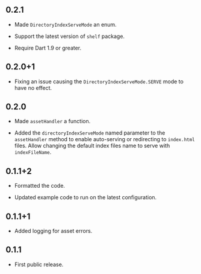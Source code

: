 ## 0.2.1

* Made `DirectoryIndexServeMode` an enum.

* Support the latest version of `shelf` package.

* Require Dart 1.9 or greater.

## 0.2.0+1

* Fixing an issue causing the `DirectoryIndexServeMode.SERVE` mode to have no
  effect.

## 0.2.0

* Made `assetHandler` a function.

* Added the `directoryIndexServeMode` named parameter to the `assetHandler`
  method to enable auto-serving or redirecting to `index.html` files.
  Allow changing the default index files name to serve with `indexFileName`.

## 0.1.1+2

* Formatted the code.

* Updated example code to run on the latest configuration.

## 0.1.1+1

* Added logging for asset errors.

## 0.1.1

* First public release.
